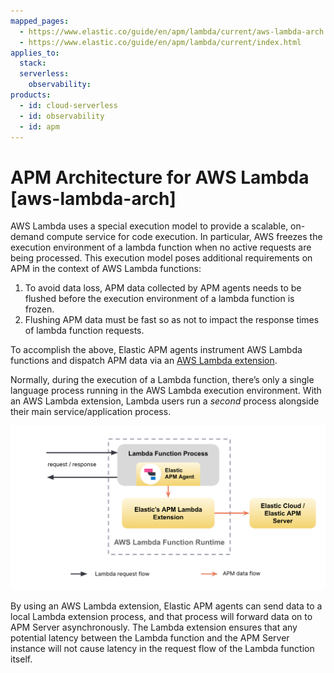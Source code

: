 ```yaml
---
mapped_pages:
  - https://www.elastic.co/guide/en/apm/lambda/current/aws-lambda-arch.html
  - https://www.elastic.co/guide/en/apm/lambda/current/index.html
applies_to:
  stack:
  serverless:
    observability:
products:
  - id: cloud-serverless
  - id: observability
  - id: apm
---
```


# APM Architecture for AWS Lambda [aws-lambda-arch]

AWS Lambda uses a special execution model to provide a scalable, on-demand compute service for code execution. In particular, AWS freezes the execution environment of a lambda function when no active requests are being processed. This execution model poses additional requirements on APM in the context of AWS Lambda functions:

1. To avoid data loss, APM data collected by APM agents needs to be flushed before the execution environment of a lambda function is frozen.
2. Flushing APM data must be fast so as not to impact the response times of lambda function requests.

To accomplish the above, Elastic APM agents instrument AWS Lambda functions and dispatch APM data via an [AWS Lambda extension](https://docs.aws.amazon.com/lambda/latest/dg/using-extensions.html).

Normally, during the execution of a Lambda function, there’s only a single language process running in the AWS Lambda execution environment. With an AWS Lambda extension, Lambda users run a *second* process alongside their main service/application process.

![image showing data flow from lambda function](images/architecture-white.png "")

By using an AWS Lambda extension, Elastic APM agents can send data to a local Lambda extension process, and that process will forward data on to APM Server asynchronously. The Lambda extension ensures that any potential latency between the Lambda function and the APM Server instance will not cause latency in the request flow of the Lambda function itself.

